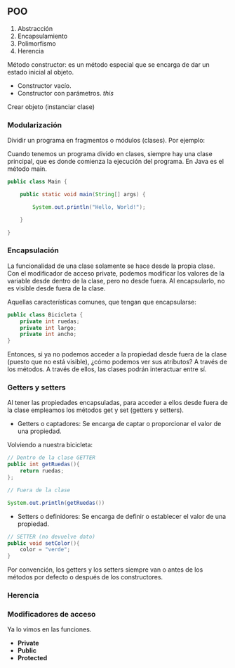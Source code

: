## POO

1. Abstracción
2. Encapsulamiento
3. Polimorfismo
4. Herencia

Método constructor: es un método especial que se encarga de dar un estado inicial al objeto.

- Constructor vacío.
- Constructor con parámetros. *this*

Crear objeto (instanciar clase)


### Modularización

Dividir un programa en fragmentos o módulos (clases). Por ejemplo:

Cuando tenemos un programa divido en clases, siempre hay una clase principal, que es donde comienza la ejecución del programa. En Java es el método main.

```java
public class Main {

    public static void main(String[] args) {

        System.out.println("Hello, World!");

    }

}
```

### Encapsulación

La funcionalidad de una clase solamente se hace desde la propia clase. Con el modificador de acceso private, podemos modificar los valores de la variable desde dentro de la clase, pero no desde fuera. Al encapsularlo, no es visible desde fuera de la clase.

Aquellas características comunes, que tengan que encapsularse:

```java
public class Bicicleta {
    private int ruedas;
    private int largo;
    private int ancho;
}
```

Entonces, si ya no podemos acceder a la propiedad desde fuera de la clase (puesto que no está visible), ¿cómo podemos ver sus atributos? A través de los métodos. A través de ellos, las clases podrán interactuar entre sí.


### Getters y setters

Al tener las propiedades encapsuladas, para acceder a ellos desde fuera de la clase empleamos los métodos get y set (getters y setters).

- Getters o captadores: Se encarga de captar o proporcionar el valor de una propiedad.

Volviendo a nuestra bicicleta:

```java
// Dentro de la clase GETTER
public int getRuedas(){
    return ruedas;
};

// Fuera de la clase

System.out.println(getRuedas())
```

- Setters o definidores: Se encarga de definir o establecer el valor de una propiedad.

```java
// SETTER (no devuelve dato)
public void setColor(){
    color = "verde";
}
```

Por convención, los getters y los setters siempre van o antes de los métodos por defecto o después de los constructores.

### Herencia



### Modificadores de acceso

Ya lo vimos en las funciones.

- **Private**
- **Public**
- **Protected**
